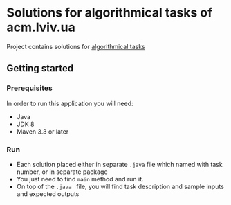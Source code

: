 # Solutions for algorithmical tasks of acm.lviv.ua
Project contains solutions for  [algorithmical tasks](http://acm.lviv.ua/fusion/viewpage.php?page_id=22 "link to tasks")

## Getting started
### Prerequisites
In order to run this application you will need:

- Java
- JDK 8
- Maven 3.3 or later	

### Run
 -  Each solution placed either in separate `.java` file which named with task number, or in separate package
 - You just need to find `main` method and run it. 
 - On top of the `.java ` file, you will find task description and sample inputs and expected outputs
